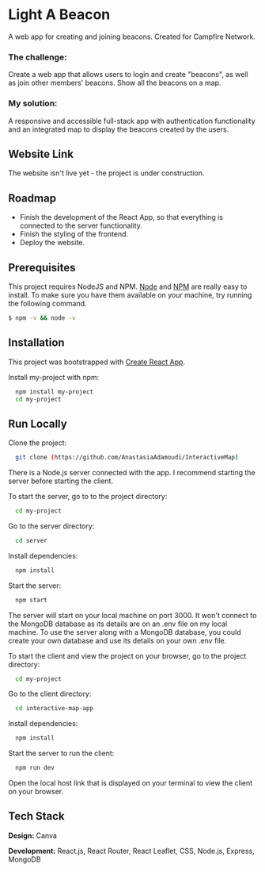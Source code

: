 # Light A Beacon

A web app for creating and joining beacons. Created for Campfire Network.

### The challenge:
Create a web app that allows users to login and create "beacons", as well as join other members' beacons. Show all the beacons on a map.

### My solution:
A responsive and accessible full-stack app with authentication functionality and an integrated map to display the beacons created by the users.


## Website Link

The website isn't live yet - the project is under construction.



## Roadmap

- Finish the development of the React App, so that everything is connected to the server functionality.
- Finish the styling of the frontend.
- Deploy the website.


## Prerequisites

This project requires NodeJS and NPM.
[Node](http://nodejs.org/) and [NPM](https://npmjs.org/) are really easy to install.
To make sure you have them available on your machine,
try running the following command.

```bash
$ npm -v && node -v
```


## Installation

This project was bootstrapped with [Create React App](https://github.com/facebook/create-react-app).

Install my-project with npm:

```bash
  npm install my-project
  cd my-project
```



    
## Run Locally

Clone the project:

```bash
  git clone (https://github.com/AnastasiaAdamoudi/InteractiveMap)
```

There is a Node.js server connected with the app. I recommend starting the server before starting the client.

To start the server, go to to the project directory:

```bash
  cd my-project
```

Go to the server directory:

```bash
  cd server
```

Install dependencies:

```bash
  npm install
```

Start the server:

```bash
  npm start
```

The server will start on your local machine on port 3000. It won't connect to the MongoDB database as its details are on an .env file on my local machine. To use the server along with a MongoDB database, you could create your own database and use its details on your own .env file.

To start the client and view the project on your browser, go to the project directory:

```bash
  cd my-project
```

Go to the client directory:

```bash
  cd interactive-map-app
```

Install dependencies:

```bash
  npm install
```

Start the server to run the client:

```bash
  npm run dev
```

Open the local host link that is displayed on your terminal to view the client on your browser.



## Tech Stack

**Design:** Canva

**Development:** React.js, React Router, React Leaflet, CSS, Node.js, Express, MongoDB


